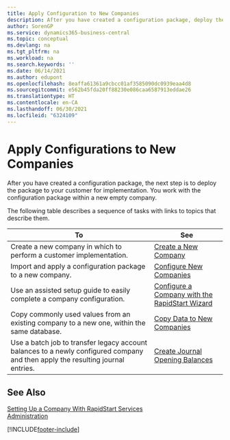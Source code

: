 ```yaml
---
title: Apply Configuration to New Companies
description: After you have created a configuration package, deploy the package to your customer for implementation. You use the configuration with a new empty company.
author: SorenGP
ms.service: dynamics365-business-central
ms.topic: conceptual
ms.devlang: na
ms.tgt_pltfrm: na
ms.workload: na
ms.search.keywords: ''
ms.date: 06/14/2021
ms.author: edupont
ms.openlocfilehash: 8eaffa61361a9cbcc01af3585090dc0939eaa4d8
ms.sourcegitcommit: e562b45fda20ff88230e086caa6587913eddae26
ms.translationtype: HT
ms.contentlocale: en-CA
ms.lasthandoff: 06/30/2021
ms.locfileid: "6324109"
---
```

# <a name="apply-configurations-to-new-companies"></a>Apply Configurations to New Companies
After you have created a configuration package, the next step is to deploy the package to your customer for implementation. You work with the configuration package within a new empty company.  

 The following table describes a sequence of tasks with links to topics that describe them.

|**To**|**See**|  
|------------|-------------|  
|Create a new company in which to perform a customer implementation.|[Create a New Company](admin-how-to-create-a-new-company.md)|  
|Import and apply a configuration package to a new company.|[Configure New Companies](admin-how-to-configure-new-companies.md)|  
|Use an assisted setup guide to easily complete a company configuration.|[Configure a Company with the RapidStart Wizard](admin-how-to-configure-a-company-with-the-rapidstart-wizard.md)|
|Copy commonly used values from an existing company to a new one, within the same database.|[Copy Data to New Companies](admin-how-to-copy-data-to-new-companies.md)|  
|Use a batch job to transfer legacy account balances to a newly configured company and then apply the resulting journal entries.|[Create Journal Opening Balances](admin-how-to-create-journal-opening-balances.md)|  

## <a name="see-also"></a>See Also  
[Setting Up a Company With RapidStart Services](admin-set-up-a-company-with-rapidstart.md)  
[Administration](admin-setup-and-administration.md)


[!INCLUDE[footer-include](includes/footer-banner.md)]